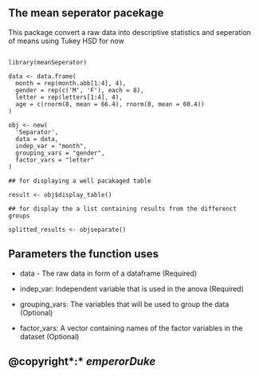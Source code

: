 ## The mean seperator pacekage

This package convert a raw data into descriptive statistics and seperation of means using Tukey HSD for now

```{r}

library(meanSeperator)

data <- data.frame(
  month = rep(month.abb[1:4], 4),
  gender = rep(c('M', 'F'), each = 8),
  letter = rep(letters[1:4], 4),
  age = c(rnorm(8, mean = 66.4), rnorm(8, mean = 60.4))
)
  
obj <- new(
  'Separator',
  data = data,
  indep_var = "month",
  grouping_vars = "gender",
  factor_vars = "letter"
)

## for displaying a well pacakaged table

result <- obj$display_table()

## for display the a list containing results from the differenct groups

splitted_results <- objseparate()
```

## Parameters the function uses

-   data - The raw data in form of a dataframe (Required)

-   indep_var: Independent variable that is used in the anova (Required)

-   grouping_vars: The variables that will be used to group the data (Optional)

-   factor_vars: A vector containing names of the factor variables in the dataset (Optional)

## @copyright*:* *emperorDuke*
